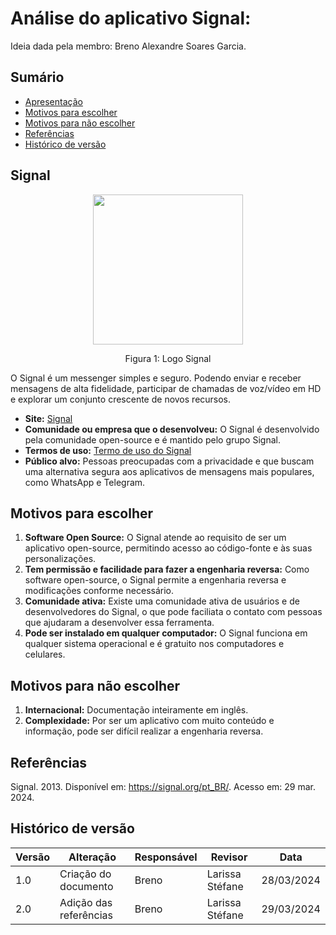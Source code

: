 # Análise do aplicativo Signal:

Ideia dada pela membro: Breno Alexandre Soares Garcia.

## Sumário
* [Apresentação](#Signal)
* [Motivos para escolher](#Motivos-para-escolher)
* [Motivos para não escolher](#Motivos-para-não-escolher)
* [Referências](#Referências)
* [Histórico de versão](#Histórico-de-versão)

## Signal

<div align="center">
    <img src="https://avatars.githubusercontent.com/u/702459?s=200&v=4" style="width:25vw"/>
    <p> Figura 1: Logo Signal</p> 
</div>

O Signal é um messenger simples e seguro. Podendo enviar e receber mensagens de alta fidelidade, participar de chamadas de voz/vídeo em HD e explorar um conjunto crescente de 
novos recursos.
  - **Site:** [Signal](https://signal.org/pt_BR/)
  - **Comunidade ou empresa que o desenvolveu:** O Signal é desenvolvido pela comunidade open-source e é mantido pelo grupo Signal.
  - **Termos de uso:** [Termo de uso do Signal](https://signal.org/legal/)
  - **Público alvo:**  Pessoas preocupadas com a privacidade e que buscam uma alternativa segura aos aplicativos de mensagens mais populares, como WhatsApp e Telegram.

## Motivos para escolher

  1. **Software Open Source:** O Signal atende ao requisito de ser um aplicativo open-source, permitindo acesso ao código-fonte e às suas personalizações.
  3. **Tem permissão e facilidade para fazer a engenharia reversa:**  Como software open-source, o Signal permite a engenharia reversa e modificações conforme necessário.
  4. **Comunidade ativa:** Existe uma comunidade ativa de usuários e de desenvolvedores do Signal, o que pode faciliata o contato com pessoas que ajudaram a desenvolver essa ferramenta.
  5. **Pode ser instalado em qualquer computador:** O Signal funciona em qualquer sistema operacional e é gratuito nos computadores e celulares.


## Motivos para não escolher

  1. **Internacional:** Documentação inteiramente em inglês.
  2. **Complexidade:** Por ser um aplicativo com muito conteúdo e informação, pode ser difícil realizar a engenharia reversa.

## Referências

Signal. 2013. Disponível em: https://signal.org/pt_BR/. Acesso em: 29 mar. 2024.

## Histórico de versão

| Versão | Alteração              | Responsável | Revisor | Data       |
| -      | -                      | -           | -       | -          |
| 1.0    | Criação do documento   | Breno       | Larissa Stéfane       | 28/03/2024 |
| 2.0    | Adição das referências | Breno       | Larissa Stéfane       | 29/03/2024 |
